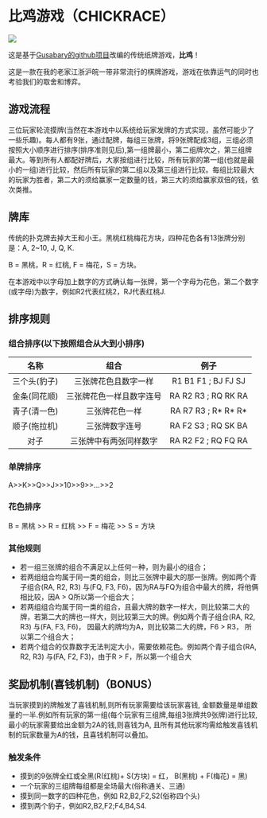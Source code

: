 <!--
 * @Author: lawrence-cell 850140027@qq.com
 * @Generate Date: Do not edit
 * @LastEditors: lawrence-cell 850140027@qq.com
 * @LastEditTime: 2022-05-22 15:01:40
 * @FilePath: \UNO\README.md
 * @Description: 
 * 
 * Copyright (c) 2022 by lawrence-cell 850140027@qq.com, All Rights Reserved. 
-->
# 比鸡游戏（CHICKRACE）
![](https://img.shields.io/badge/version-v1.0-9cf)

这是基于[Gusabary的github项目](https://github.com/Gusabary/UNO)改编的传统纸牌游戏，**比鸡**！



这是一款在我的老家江浙沪皖一带非常流行的棋牌游戏，游戏在依靠运气的同时也考验我们的取舍和博弈。

## 游戏流程
三位玩家轮流摸牌(当然在本游戏中以系统给玩家发牌的方式实现，虽然可能少了一些乐趣)。每人都有9张，通过配牌，每组三张牌，将9张牌配成3组，三组必须按照大小顺序进行排序(排序准则见后),第一组牌最小，第二组牌次之，第三组牌最大。等到所有人都配好牌后，大家按组进行比较，所有玩家的第一组(也就是最小的一组)进行比较，然后所有玩家的第二组以及第三组进行比较。每组比较最大的玩家为胜者，第二大的须给赢家一定数量的钱，第三大的须给赢家双倍的钱，依次类推。
## 牌库
传统的扑克牌去掉大王和小王。黑桃红桃梅花方块，四种花色各有13张牌分别是：A, 2~10, J, Q, K.

B = 黑桃，R = 红桃, F = 梅花，S = 方块。

在本游戏中以字母加上数字的方式确认每一张牌，第一个字母为花色，第二个数字(或字母)为数字，例如R2代表红桃2，RJ代表红桃J.
## 排序规则
### 组合排序(以下按照组合从大到小排序)
|     名称     |           组合           |        例子         |
| :----------: | :----------------------: | :-----------------: |
| 三个头(豹子) |   三张牌花色且数字一样   | R1 B1 F1 ; BJ FJ SJ |
| 金条(同花顺) | 三张牌花色一样且数字连号 | RA R2 R3 ; RQ RK RA |
| 青子(清一色) |      三张牌花色一样      | RA R7 R3 ; R* R* R* |
| 顺子(拖拉机) |      三张牌数字连号      | RA F2 S3 ; RQ SK BA |
|     对子     |  三张牌中有两张同样数字  | RA R2 F2 ; RQ FQ RA |
### 单牌排序
A>>K>>Q>>J>>10>>9>>...>>2
### 花色排序
B = 黑桃 >> R = 红桃 >> F = 梅花 >> S = 方块
### 其他规则
* 若一组三张牌的组合不满足以上任何一种，则为最小的组合；
* 若两组组合均属于同一类的组合，则比三张牌中最大的那一张牌。例如两个青子组合(RA, R2, R3) 与(FQ, F3, F6)，因为RA与FQ为组合中最大的牌，将他俩相比较，因A > Q所以第一个组合大；
* 若两组组合均属于同一类的组合，且最大牌的数字一样大，则比较第二大的牌，若第二大的牌也一样大，则比较第三大的牌。例如两个青子组合(RA, R2, R3) 与(FA, F3, F6)， 因最大的牌均为A，则比较第二大的牌，F6 > R3， 所以第二个组合大；
* 若两个组合的仅靠数字无法判定大小，需要依赖花色。例如两个青子组合(RA, R2, R3) 与(FA, F2, F3)，由于R > F，所以第一个组合大

## 奖励机制(喜钱机制)（BONUS）
当玩家摸到的牌触发了喜钱机制,则所有玩家需要给该玩家喜钱, 金额数量是单组数量的一半.例如所有玩家的第一组(每个玩家有三组牌,每组3张牌共9张牌)进行比较, 最小的玩家需要给出金额为2A的钱,则喜钱为A, 且所有其他玩家均需给触发喜钱机制的玩家数量为A的钱，且喜钱机制可以叠加。
### 触发条件
* 摸到的9张牌全红或全黑(R(红桃)+ S(方块) = 红， B(黑桃) + F(梅花) = 黑)
* 一个玩家的三组牌每组都是全场最大(俗称通关、三通)
* 摸到同一数字的四种花色，例如 R2,B2,F2,S2(俗称四个头)
* 摸到两个豹子，例如R2,B2,F2;F4,B4,S4.
